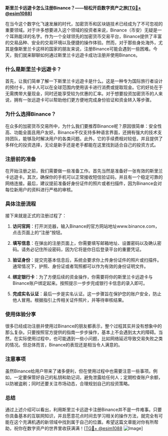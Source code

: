 **斯里兰卡远遊卡怎么注册Binance？——轻松开启数字资产之旅[[TG💪+ @esim1088](https://t.me/s/esim1088)]**

在当今这个数字化飞速发展的时代，加密货币和区块链技术已经成为了不可忽视的重要领域。对于许多想要进入这个领域的投资者来说，Binance（币安）无疑是一个耳熟能详的名字。作为一个全球领先的加密货币交易平台，Binance提供了丰富的交易品种、安全的交易环境以及便捷的操作体验。然而，对于那些身处海外，尤其是像斯里兰卡这样的国家的朋友来说，注册Binance可能会遇到一些困难。今天，我们就来聊聊如何通过斯里兰卡远遊卡成功注册并使用Binance。

### 什么是斯里兰卡远遊卡？

首先，让我们简单了解一下斯里兰卡远遊卡是什么。这是一种专为国际旅行者设计的预付卡，持卡人可以在全球范围内使用该卡进行消费或提取现金。它的好处在于无需携带大量现金，同时还能享受较为优惠的汇率。对于想要投资加密货币的人来说，拥有一张远遊卡可以帮助他们更方便地完成身份验证和资金转入等步骤。

### 为什么选择Binance？

在众多的加密货币交易所中，为什么我们要推荐Binance呢？原因很简单：安全性高、功能全面且用户友好。Binance不仅支持多种语言界面，还拥有强大的技术支持团队，能够及时解决用户的各类问题。此外，它的手续费相对较低，并且提供了多样化的投资选择，无论是新手还是老手都能在这里找到适合自己的投资方式。

### 注册前的准备

在开始注册之前，我们需要做一些准备工作。首先当然是准备好一张有效的斯里兰卡远遊卡。其次，确保你的手机可以正常接收短信验证码，并且有一个稳定可靠的网络连接。最后，建议提前准备好身份证件的照片或者扫描件，因为Binance会对每位新用户的资料进行严格的审核。

### 具体注册流程

接下来就是正式的注册过程了：

1. **访问官网**：打开浏览器，输入Binance的官方网站地址www.binance.com，点击页面上的“注册”按钮。
   
2. **填写信息**：在弹出的注册页面上，你需要填写邮箱地址、设置密码以及确认密码。请务必记住所设密码，因为它将是你日后登录平台的重要凭证。

3. **验证身份**：提交完基本信息后，系统会要求你上传身份证件的照片或扫描件。通常情况下，护照、身份证或者驾照都可以作为有效的身份证明文件。

4. **绑定银行卡**：为了方便后续的资金操作，你需要将你的斯里兰卡远遊卡与Binance账户绑定起来。按照提示一步步完成银行卡信息的录入即可。

5. **完成实名认证**：最后一步是实名认证。这一步骤旨在保护您的账户安全，防止他人冒用。根据指引上传相关证件照片，并等待审核结果。

### 使用体验分享

很多已经成功注册并使用过Binance的朋友都表示，整个过程其实并没有想象中的那么复杂。只要按照官方提供的指南一步步操作，基本上不会遇到太大的障碍。当然，在实际使用过程中，也可能遇到一些小问题，比如网络延迟导致交易失败之类的情况。但总体而言，Binance的表现还是相当令人满意的。

### 注意事项

虽然Binance给用户带来了诸多便利，但在使用过程中也需要注意一些事项。例如，一定要保管好自己的私钥和助记词，避免泄露给任何人；定期检查账户余额，以防被盗刷；同时还要关注市场动态，合理规划自己的投资策略。

### 总结

通过上述介绍可以看出，利用斯里兰卡远遊卡注册Binance并不是一件难事。只要你具备基本的互联网知识，并且愿意花点时间去学习相关的操作方法，就完全有可能在这个充满机遇的新领域中找到属于自己的位置。希望这篇文章能对你有所帮助，祝你在数字资产的世界里收获满满！[[TG💪+ @esim1088](https://t.me/s/esim1088) ![Image](https://i.postimg.cc/4NQfJmqS/Snipaste-2025-05-13-00-14-12.png)]